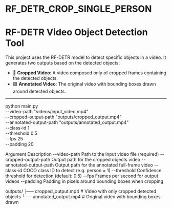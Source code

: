 # RF_DETR_CROP_SINGLE_PERSON

# RF-DETR Video Object Detection Tool

This project uses the RF-DETR model to detect specific objects in a video. It generates two outputs based on the detected objects:
- 🔳 **Cropped Video**: A video composed only of cropped frames containing the detected objects.
- 🟥 **Annotated Video**: The original video with bounding boxes drawn around detected objects.

---

python main.py \
  --video-path "videos/input_video.mp4" \
  --cropped-output-path "outputs/cropped_output.mp4" \
  --annotated-output-path "outputs/annotated_output.mp4" \
  --class-id 1 \
  --threshold 0.5 \
  --fps 25 \
  --padding 20

Argument	Description
--video-path	Path to the input video file (required)
--cropped-output-path	Output path for the cropped objects video
--annotated-output-path	Output path for the annotated full-frame video
--class-id	COCO class ID to detect (e.g. person = 1)
--threshold	Confidence threshold for detection (default: 0.5)
--fps	Frames per second for output videos
--padding	Padding in pixels around bounding boxes when cropping

outputs/
├── cropped_output.mp4       # Video with only cropped detected objects
└── annotated_output.mp4     # Original video with bounding boxes drawn
